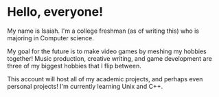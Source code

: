 # Hello, everyone!
My name is Isaiah. I'm a college freshman (as of writing this) who is majoring in Computer science.

My goal for the future is to make video games by meshing my hobbies together! Music production, creative writing, and game development are three of my biggest hobbies that I flip between.

This account will host all of my academic projects, and perhaps even personal projects! I'm currently learning Unix and C++.
